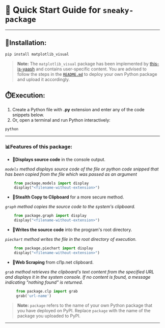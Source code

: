 # 🚀 Quick Start Guide for **`sneaky-package`**
--- 


## **🔧Installation:**
```bash
pip install matplotlib_visual
```
> **Note:** The `matplotlib_visual` package has been implemented by [this-is-yaash](https://github.com/this-is-yaash) and contains user-specific content. You are advised to follow the steps in the [`README.md`](https://github.com/AmateursLeague/sneaky-package?tab=readme-ov-file#-how-to-contribute-to-this-project) to deploy your own Python package and upload it accordingly.

## **⏱️Execution:**
1. Create a Python file with **.py** extension and enter any of the code snippets below.
2. Or, open a terminal and run Python interactively:
```bash
python
```
---
### 📊Features of this package:
- **📍Displays source code** in the console output.

 *`models` method displays source code of the file or python code snipped that has been copied from the file which was passed as an argument*  
```python
    from package.models import display
    display("<filename-without-extension>")
```



- **📍Stealth Copy to Clipboard** for a more secure method.

 *`graph` method copies the source code to the system's clipboard.*  
```python
    from package.graph import display
    display("<filename-without-extension>")
```


- **📍Writes the source code** into the program's root directory.

 *`piechart` method writes the file in the root directory of execution.*  
```python
    from package.piechart import display
    display("<filename-without-extension>")
```


- **📍Web Scraping** from cl1p.net clipboard.

 *`grab` method retrieves the clipboard's text content from the specified URL and displays it in the system console. If no content is found, a message indicating "nothing found" is returned.*  
```  python
     from package.clp import grab
     grab('url-name')
```
> **Note:** `package` refers to the name of your own Python package that you have deployed on PyPI. Replace `package` with the name of the package you uploaded to PyPI.

---

